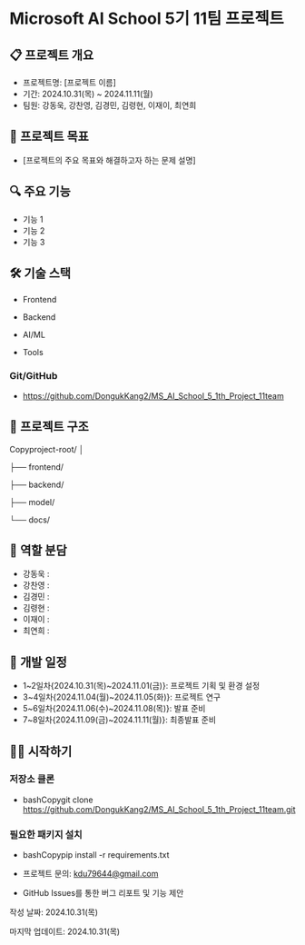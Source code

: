 # Microsoft AI School 5기 11팀 프로젝트
## 📋 프로젝트 개요

- 프로젝트명: [프로젝트 이름]
- 기간: 2024.10.31(목) ~ 2024.11.11(월) 
- 팀원: 강동욱, 강찬영, 김경민, 김령현, 이재이, 최연희



## 🎯 프로젝트 목표
- [프로젝트의 주요 목표와 해결하고자 하는 문제 설명]
## 🔍 주요 기능

- 기능 1
- 기능 2
- 기능 3

## 🛠 기술 스택
- Frontend



- Backend



- AI/ML



- Tools

### Git/GitHub
- https://github.com/DongukKang2/MS_AI_School_5_1th_Project_11team

## 📁 프로젝트 구조
Copyproject-root/
│

├── frontend/

├── backend/

├── model/

└── docs/


## 👥 역할 분담
- 강동욱 : 
- 강찬영 :
- 김경민 : 
- 김령현 : 
- 이재이 :
- 최연희 :

## 📅 개발 일정

- 1~2일차{2024.10.31(목)~2024.11.01(금)}: 프로젝트 기획 및 환경 설정
- 3~4일차{2024.11.04(월)~2024.11.05(화)}: 프로젝트 연구
- 5~6일차{2024.11.06(수)~2024.11.08(목)}: 발표 준비
- 7~8일차{2024.11.09(금)~2024.11.11(월)}: 최종발표 준비

## 🏃‍♂️ 시작하기

### 저장소 클론

- bashCopygit clone https://github.com/DongukKang2/MS_AI_School_5_1th_Project_11team.git

### 필요한 패키지 설치

- bashCopypip install -r requirements.txt


- 프로젝트 문의: kdu79644@gmail.com
- GitHub Issues를 통한 버그 리포트 및 기능 제안


작성 날짜: 2024.10.31(목)


마지막 업데이트: 2024.10.31(목)
